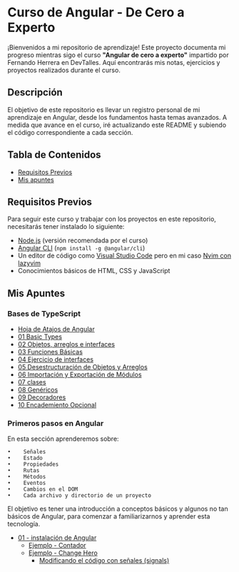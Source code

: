 # Curso de Angular - De Cero a Experto

¡Bienvenidos a mi repositorio de aprendizaje! Este proyecto documenta mi progreso mientras sigo el curso **"Angular de cero a experto"** impartido por Fernando Herrera en DevTalles. Aquí encontrarás mis notas, ejercicios y proyectos realizados durante el curso.

## Descripción

El objetivo de este repositorio es llevar un registro personal de mi aprendizaje en Angular, desde los fundamentos hasta temas avanzados. A medida que avance en el curso, iré actualizando este README y subiendo el código correspondiente a cada sección.

## Tabla de Contenidos

- [Requisitos Previos](#requisitos-previos)
- [Mis apuntes](#mis-apuntes)

## Requisitos Previos

Para seguir este curso y trabajar con los proyectos en este repositorio, necesitarás tener instalado lo siguiente:

- [Node.js](https://nodejs.org/) (versión recomendada por el curso)
- [Angular CLI](https://angular.io/cli) (`npm install -g @angular/cli`)
- Un editor de código como [Visual Studio Code](https://code.visualstudio.com/) pero en mi caso [Nvim con lazyvim](https://www.lazyvim.org/installation)
- Conocimientos básicos de HTML, CSS y JavaScript

## Mis Apuntes

### Bases de TypeScript

- [Hoja de Atajos de Angular](./markdown/angular-cheat-sheet.pdf)
- [01 Basic Types](./markdown/01-basic-types.md)
- [02 Objetos, arreglos e interfaces](/markdown/02-objects-interfaces.md)
- [03 Funciones Básicas](./markdown/03-basic-functions.md)
- [04 Ejercicio de interfaces](./markdown/04-homework-types.md)
- [05 Desestructuración de Objetos y Arreglos](./markdown/05-desestructuring-Objects-Arrays.md)
- [06 Importación y Exportación de Módulos](./markdown/06-import-export.md)
- [07 clases](./markdown/07-clases.md)
- [08 Genéricos](./markdown/08-generics.md)
- [09 Decoradores](./markdown/09-decorators.md)
- [10 Encademiento Opcional](./markdown/)

### Primeros pasos en Angular

En esta sección aprenderemos sobre:

    •    Señales
    •    Estado
    •    Propiedades
    •    Rutas
    •    Métodos
    •    Eventos
    •    Cambios en el DOM
    •    Cada archivo y directorio de un proyecto

El objetivo es tener una introducción a conceptos básicos y algunos no tan básicos de Angular, para comenzar a familiarizarnos y aprender esta tecnología.

- [01 - instalación de Angular](./markdown/01-bases.md)
  - [Ejemplo - Contador](/markdown/ejemplo-contador.md)
  - [Ejemplo - Change Hero](./markdown/ejemplo-change-Hero.md)
    - [Modificando el código con señales (signals)](./markdown/signals.md)
